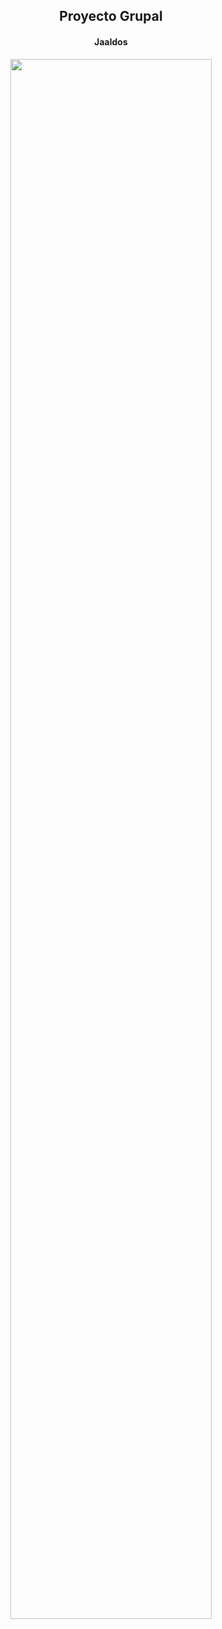 <div class="header" align="center">
    <h2 align="center">Proyecto Grupal</h2>
    <h4 align="center">Jaaldos</h4>
    <img src="https://lilly021.com/wp-content/uploads/2019/07/springBoot_featured_image-1024x549.png" alt=""width="80%">

    
</div>
